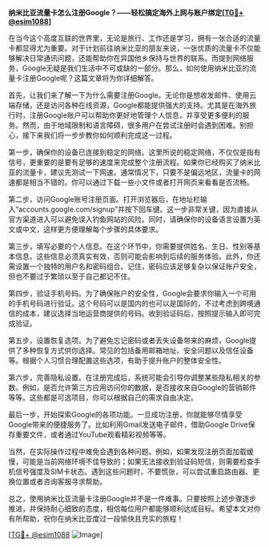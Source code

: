 **纳米比亚流量卡怎么注册Google？——轻松搞定海外上网与账户绑定[[TG💪+ @esim1088](https://t.me/s/esim1088)]**

在当今这个高度互联的世界里，无论是旅行、工作还是学习，拥有一张合适的流量卡都显得尤为重要。对于计划前往纳米比亚的朋友来说，一张优质的流量卡不仅能够解决日常通讯问题，还能帮助你在异国他乡保持与世界的联系。而提到网络服务，Google无疑是我们生活中不可或缺的一部分。那么，如何使用纳米比亚的流量卡注册Google呢？这篇文章将为你详细解答。

首先，让我们来了解一下为什么需要注册Google。无论你是想收发邮件、使用云端存储，还是访问各种在线资源，Google都能提供强大的支持。尤其是在海外旅行时，注册Google账户可以帮助你更好地管理个人信息，并享受更多便利的服务。然而，由于地域限制和语言障碍，很多用户在尝试注册时会遇到困难。别担心，接下来我们将一步步教你如何顺利完成这一过程。

第一步，确保你的设备已连接到稳定的网络。这里所说的稳定网络，不仅仅是指有信号，更重要的是要有足够的速度来完成整个注册流程。如果你已经购买了纳米比亚的流量卡，建议先测试一下网速。通常情况下，只要不是偏远地区，流量卡的网速都是相当不错的。你可以通过下载一些小文件或者打开网页来看看是否流畅。

第二步，访问Google账号注册页面。打开浏览器后，在地址栏输入“accounts.google.com/signup”并按下回车键。这一步非常关键，因为直接从官方渠道进入可以避免误入钓鱼网站的风险。同时，请确保你的设备语言设置为英文或中文，这样更方便理解每个步骤的具体要求。

第三步，填写必要的个人信息。在这个环节中，你需要提供姓名、生日、性别等基本信息。这些信息必须真实有效，否则可能会影响到后续的服务体验。此外，你还需设置一个独特的用户名和密码组合。记住，密码应该足够复杂以保证账户安全，但也不要过于繁琐以至于自己都记不住。

第四步，验证手机号码。为了确保账户的安全性，Google会要求你输入一个可用的手机号码进行验证。这个号码可以是国内的也可以是国际的，不过考虑到跨境通信的成本，建议选择当地运营商提供的号码。收到验证码后，按照提示输入即可完成验证。

第五步，设置恢复选项。为了避免忘记密码或者丢失设备带来的麻烦，Google提供了多种恢复方式供你选择。常见的包括备用邮箱地址、安全问题以及信任设备等。根据个人习惯合理配置这些选项，有助于提升账户的整体安全性。

第六步，完善隐私设置。在注册完成后，系统可能会引导你调整某些隐私相关的参数。例如，是否允许第三方应用访问你的数据，是否接收来自Google的营销邮件等等。这些都是可选项目，你可以根据自己的需求自由决定。

最后一步，开始探索Google的各项功能。一旦成功注册，你就能够尽情享受Google带来的便捷服务了。比如利用Gmail发送电子邮件，借助Google Drive保存重要文件，或者通过YouTube观看精彩视频等等。

当然，在实际操作过程中难免会遇到各种问题。例如，如果发现注册页面加载缓慢，可能是当前网络环境不佳导致的；如果无法接收到验证码短信，则需要检查手机信号强度及SIM卡状态。遇到这些问题时，不要慌张，可以尝试重启路由器、更换位置或者咨询客服寻求帮助。

总之，使用纳米比亚流量卡注册Google并不是一件难事。只要按照上述步骤逐步推进，并保持耐心细致的态度，相信每位用户都能够顺利达成目标。希望本文对你有所帮助，祝你在纳米比亚度过一段愉快且充实的旅程！

[[TG💪+ @esim1088](https://t.me/s/esim1088) ![Image](https://i.postimg.cc/4NQfJmqS/Snipaste-2025-05-13-00-14-12.png)]